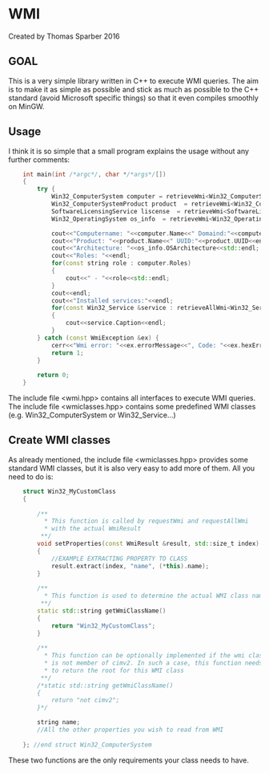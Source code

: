 WMI
===

Created by Thomas Sparber 2016

GOAL
----
This is a very simple library written in C++ to execute WMI queries.
The aim is to make it as simple as possible and stick as much as
possible to the C++ standard (avoid Microsoft specific things) so that
it even compiles smoothly on MinGW.

Usage
-----
I think it is so simple that a small program explains the usage without
any further comments:
```cpp
    int main(int /*argc*/, char */*args*/[])
    {
        try {
            Win32_ComputerSystem computer = retrieveWmi<Win32_ComputerSystem>();
            Win32_ComputerSystemProduct product  = retrieveWmi<Win32_ComputerSystemProduct>();
            SoftwareLicensingService liscense  = retrieveWmi<SoftwareLicensingService>();
            Win32_OperatingSystem os_info  = retrieveWmi<Win32_OperatingSystem>();

            cout<<"Computername: "<<computer.Name<<" Domaind:"<<computer.Domain<<endl;
            cout<<"Product: "<<product.Name<<" UUID:"<<product.UUID<<endl;
            cout<<"Architecture: "<<os_info.OSArchitecture<<std::endl;
            cout<<"Roles: "<<endl;
            for(const string role : computer.Roles)
            {
                cout<<" - "<<role<<std::endl;
            }
            cout<<endl;
            cout<<"Installed services:"<<endl;
            for(const Win32_Service &service : retrieveAllWmi<Win32_Service>())
            {
                cout<<service.Caption<<endl;
            }
        } catch (const WmiException &ex) {
            cerr<<"Wmi error: "<<ex.errorMessage<<", Code: "<<ex.hexErrorCode()<<endl;
            return 1;
        }
    
        return 0;
    }
```
The include file <wmi.hpp> contains all interfaces to execute WMI queries.
The include file <wmiclasses.hpp> contains some predefined WMI classes
(e.g. Win32_ComputerSystem or Win32_Service...)

Create WMI classes
------------------
As already mentioned, the include file <wmiclasses.hpp> provides some standard
WMI classes, but it is also very easy to add more of them. All you need to do is:
```cpp
    struct Win32_MyCustomClass
    {
    
        /**
          * This function is called by requestWmi and requestAllWmi
          * with the actual WmiResult
         **/
        void setProperties(const WmiResult &result, std::size_t index)
        {
            //EXAMPLE EXTRACTING PROPERTY TO CLASS
		    result.extract(index, "name", (*this).name);
        }
    
        /**
          * This function is used to determine the actual WMI class name
         **/
        static std::string getWmiClassName()
        {
            return "Win32_MyCustomClass";
        }
    
        /**
          * This function can be optionally implemented if the wmi class
		  * is not member of cimv2. In such a case, this function needs
		  * to return the root for this WMI class
         **/
        /*static std::string getWmiClassName()
        {
            return "not cimv2";
        }*/

        string name;
        //All the other properties you wish to read from WMI
    
    }; //end struct Win32_ComputerSystem
```
These two functions are the only requirements your class needs to have.